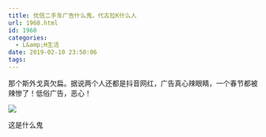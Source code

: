 ```yaml
---
title: 优信二手车广告什么鬼，代古拉K什么人
url: 1960.html
id: 1960
categories:
  - L&amp;H生活
date: 2019-02-10 23:50:06
tags:
---
```


那个斯外戈真欠扁。据说两个人还都是抖音网红，广告真心辣眼睛，一个春节都被辣惨了！低俗广告，恶心！

![](http://pic.l2h.site/IMG_20190210_234432.jpg)

这是什么鬼
